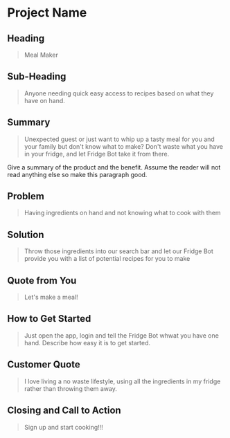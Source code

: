 # Project Name #

<!-- 
> This material was originally posted [here](http://www.quora.com/What-is-Amazons-approach-to-product-development-and-product-management). It is reproduced here for posterities sake.

There is an approach called "working backwards" that is widely used at Amazon. They work backwards from the customer, rather than starting with an idea for a product and trying to bolt customers onto it. While working backwards can be applied to any specific product decision, using this approach is especially important when developing new products or features.

For new initiatives a product manager typically starts by writing an internal press release announcing the finished product. The target audience for the press release is the new/updated product's customers, which can be retail customers or internal users of a tool or technology. Internal press releases are centered around the customer problem, how current solutions (internal or external) fail, and how the new product will blow away existing solutions.

If the benefits listed don't sound very interesting or exciting to customers, then perhaps they're not (and shouldn't be built). Instead, the product manager should keep iterating on the press release until they've come up with benefits that actually sound like benefits. Iterating on a press release is a lot less expensive than iterating on the product itself (and quicker!).

If the press release is more than a page and a half, it is probably too long. Keep it simple. 3-4 sentences for most paragraphs. Cut out the fat. Don't make it into a spec. You can accompany the press release with a FAQ that answers all of the other business or execution questions so the press release can stay focused on what the customer gets. My rule of thumb is that if the press release is hard to write, then the product is probably going to suck. Keep working at it until the outline for each paragraph flows. 

Oh, and I also like to write press-releases in what I call "Oprah-speak" for mainstream consumer products. Imagine you're sitting on Oprah's couch and have just explained the product to her, and then you listen as she explains it to her audience. That's "Oprah-speak", not "Geek-speak".

Once the project moves into development, the press release can be used as a touchstone; a guiding light. The product team can ask themselves, "Are we building what is in the press release?" If they find they're spending time building things that aren't in the press release (overbuilding), they need to ask themselves why. This keeps product development focused on achieving the customer benefits and not building extraneous stuff that takes longer to build, takes resources to maintain, and doesn't provide real customer benefit (at least not enough to warrant inclusion in the press release).
 -->
 
## Heading ##
  > Meal Maker
  

## Sub-Heading ##
  > Anyone needing quick easy access to recipes based on what they have on hand.
  

## Summary ##
  > Unexpected guest or just want to whip up a tasty meal for you and your family but don't know what to make?
  Don't waste what you have in your fridge, and let Fridge Bot take it from there.

  Give a summary of the product and the benefit. Assume the reader will not read anything else so make this paragraph good.

## Problem ##
  > Having ingredients on hand and not knowing what to cook with them

## Solution ##
  > Throw those ingredients into our search bar and let our Fridge Bot provide you with a list of potential recipes for you to make

## Quote from You ##
  > Let's make a meal!

## How to Get Started ##
  > Just open the app, login and tell the Fridge Bot whwat you have one hand. 
  Describe how easy it is to get started.

## Customer Quote ##
  > I love living a no waste lifestyle, using all the ingredients in my fridge rather than throwing them away.

## Closing and Call to Action ##
  > Sign up and start cooking!!!

